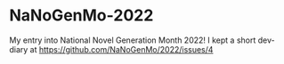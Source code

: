 # NaNoGenMo-2022
 My entry into National Novel Generation Month 2022! I kept a short dev-diary at https://github.com/NaNoGenMo/2022/issues/4
